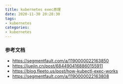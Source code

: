 ```yaml
---
title: kubernetes exec原理
date: 2020-11-30 20:28:30
tags:
- kubernetes
categories:
- kubernetes
---
```


### 参考文档

- https://segmentfault.com/a/1190000022163850
- https://juejin.cn/post/6844904168860155911
- https://blog.fleeto.us/post/how-kubectl-exec-works
- https://segmentfault.com/a/1190000022163808

